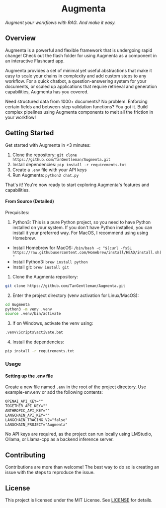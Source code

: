 <p align="center">
    <h1 align="center">Augmenta</h1>
    <em>Augment your workflows with RAG. And make it easy.</em>
</p>

## Overview

Augmenta is a powerful and flexible framework that is undergoing rapid change! Check out the flash folder for using Augmenta as a component in an interactive Flashcard app.

Augmenta provides a set of minimal yet useful abstractions that make it easy to scale your chains in complexity and add custom steps to any workflow. For a quick chatbot, a question-answering system for your documents, or scaled up applications that require retrieval and generation capabilities, Augmenta has you covered.

Need structured data from 1000+ documents? No problem. Enforcing certain fields and between-step validation functions? You got it. Build complex pipelines using Augmenta components to melt all the friction in your workflow!

## Getting Started

Get started with Augmenta in <3 minutes:

1. Clone the repository: `git clone https://github.com/TanGentleman/Augmenta.git`
2. Install dependencies: `pip install -r requirements.txt`
3. Create a `.env` file with your API keys
4. Run Augmenta: `python3 chat.py`

That's it! You're now ready to start exploring Augmenta's features and capabilities.

#### From Source (Detailed)
Prequisites:
1. Python3: This is a pure Python project, so you need to have Python installed on your system. If you don't have Python installed, you can install it your preferred way. For MacOS, I recommend using using Homebrew.
  - Install Homebrew for MacOS: `/bin/bash -c "$(curl -fsSL https://raw.githubusercontent.com/Homebrew/install/HEAD/install.sh)"`
  - Install Python3: `brew install python`
  - Install git: `brew install git`

1. Clone the Augmenta repository:
```bash
git clone https://github.com/TanGentleman/Augmenta.git
```
2. Enter the project directory (venv activation for Linux/MacOS):
```bash
cd Augmenta
python3 -m venv .venv
source .venv/bin/activate
```
3. If on Windows, activate the venv using:
```bash
.venv\Scripts\activate.bat
```
4. Install the dependencies:
```bash
pip install -r requirements.txt
```

### Usage

#### Setting up the .env file

Create a new file named `.env` in the root of the project directory. Use example-env.env or add the following contents:
```txt
OPENAI_API_KEY=""
TOGETHER_API_KEY=""
ANTHROPIC_API_KEY=""
LANGCHAIN_API_KEY=""
LANGCHAIN_TRACING_V2="false"
LANGCHAIN_PROJECT="Augmenta"
```
No API keys are required, as the project can run locally using LMStudio, Ollama, or Llama-cpp as a backend inference server.

## Contributing

Contributions are more than welcome! The best way to do so is creating an issue with the steps to reproduce the issue.

## License

This project is licensed under the MIT License. See [LICENSE](LICENSE) for details.
